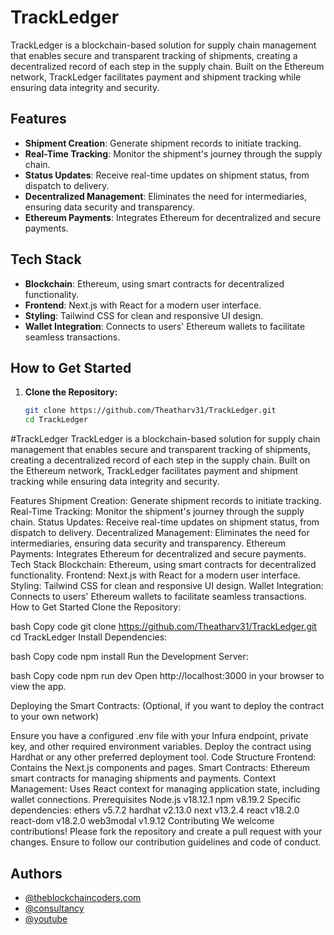 # TrackLedger

TrackLedger is a blockchain-based solution for supply chain management that enables secure and transparent tracking of shipments, creating a decentralized record of each step in the supply chain. Built on the Ethereum network, TrackLedger facilitates payment and shipment tracking while ensuring data integrity and security.

## Features

- **Shipment Creation**: Generate shipment records to initiate tracking.
- **Real-Time Tracking**: Monitor the shipment's journey through the supply chain.
- **Status Updates**: Receive real-time updates on shipment status, from dispatch to delivery.
- **Decentralized Management**: Eliminates the need for intermediaries, ensuring data security and transparency.
- **Ethereum Payments**: Integrates Ethereum for decentralized and secure payments.

## Tech Stack

- **Blockchain**: Ethereum, using smart contracts for decentralized functionality.
- **Frontend**: Next.js with React for a modern user interface.
- **Styling**: Tailwind CSS for clean and responsive UI design.
- **Wallet Integration**: Connects to users' Ethereum wallets to facilitate seamless transactions.

## How to Get Started

1. **Clone the Repository:**

   ```bash
   git clone https://github.com/Theatharv31/TrackLedger.git
   cd TrackLedger


#TrackLedger
TrackLedger is a blockchain-based solution for supply chain management that enables secure and transparent tracking of shipments, creating a decentralized record of each step in the supply chain. Built on the Ethereum network, TrackLedger facilitates payment and shipment tracking while ensuring data integrity and security.

Features
Shipment Creation: Generate shipment records to initiate tracking.
Real-Time Tracking: Monitor the shipment's journey through the supply chain.
Status Updates: Receive real-time updates on shipment status, from dispatch to delivery.
Decentralized Management: Eliminates the need for intermediaries, ensuring data security and transparency.
Ethereum Payments: Integrates Ethereum for decentralized and secure payments.
Tech Stack
Blockchain: Ethereum, using smart contracts for decentralized functionality.
Frontend: Next.js with React for a modern user interface.
Styling: Tailwind CSS for clean and responsive UI design.
Wallet Integration: Connects to users' Ethereum wallets to facilitate seamless transactions.
How to Get Started
Clone the Repository:

bash
Copy code
git clone https://github.com/Theatharv31/TrackLedger.git
cd TrackLedger
Install Dependencies:

bash
Copy code
npm install
Run the Development Server:

bash
Copy code
npm run dev
Open http://localhost:3000 in your browser to view the app.

Deploying the Smart Contracts: (Optional, if you want to deploy the contract to your own network)

Ensure you have a configured .env file with your Infura endpoint, private key, and other required environment variables.
Deploy the contract using Hardhat or any other preferred deployment tool.
Code Structure
Frontend: Contains the Next.js components and pages.
Smart Contracts: Ethereum smart contracts for managing shipments and payments.
Context Management: Uses React context for managing application state, including wallet connections.
Prerequisites
Node.js v18.12.1
npm v8.19.2
Specific dependencies:
ethers v5.7.2
hardhat v2.13.0
next v13.2.4
react v18.2.0
react-dom v18.2.0
web3modal v1.9.12
Contributing
We welcome contributions! Please fork the repository and create a pull request with your changes. Ensure to follow our contribution guidelines and code of conduct.


## Authors

- [@theblockchaincoders.com](https://www.theblockchaincoders.com/)
- [@consultancy](https://www.theblockchaincoders.com/consultancy)
- [@youtube](https://www.youtube.com/@daulathussain)

